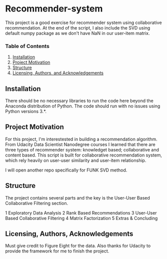 # Recommender-system

This project is a good exercise for recommender system using collaborative recommendation. At the end of the script, I also include the SVD using default numpy package as we don't have NaN in our user-item matrix.

### Table of Contents

1. [Installation](#installation)
2. [Project Motivation](#motivation)
3. [Structure](#structure)
4. [Licensing, Authors, and Acknowledgements](#licensing)


## Installation <a name="installation"></a>

There should be no necessary libraries to run the code here beyond the Anaconda distribution of Python.  The code should run with no issues using Python versions 3.*.

## Project Motivation<a name="motivation"></a>

For this project, I'm interestested in building a recommendation algorithm. From Udacity Data Scientist Nanodegree courses I learned that there are three types of recommender system: knowledget based; collaborative and content based. This script is built for collaborative recommendation system, which rely heavily on user-user similarity and user-item relationship. 

I will open another repo specifically for FUNK SVD method.

## Structure <a name="structure"></a>

The project contains several parts and the key is the User-User Based Collaborative Filtering section.

1 Exploratory Data Analysis
2 Rank Based Recommendations
3 User-User Based Collaborative Filtering
4 Matrix Factorization
5 Extras & Concluding

## Licensing, Authors, Acknowledgements<a name="licensing"></a>

Must give credit to Figure Eight for the data. Also thanks for Udacity to provide the framework for me to finish the project.
